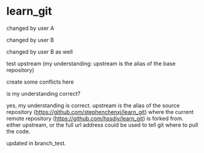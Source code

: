# learn_git

changed by user A

changed by user B

changed by user B as well

test upstream (my understanding: upstream is the alias of the base repository)


create some conflicts here

is my understanding correct? 

yes, my understanding is correct. upstream is the alias of the source repository (https://github.com/stephenchenxj/learn_git) where the current remote repository (https://github.com/hssdiy/learn_git) is forked from.
either upstream, or the full url address could be used to tell git where to pull the code.

updated in branch_test.

